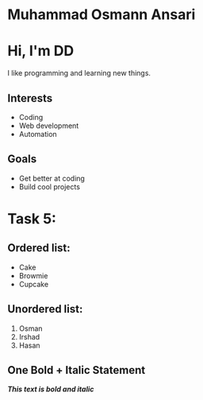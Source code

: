 # Muhammad Osmann Ansari
# Hi, I'm DD

I like programming and learning new things.

## Interests

- Coding
- Web development
- Automation

## Goals

- Get better at coding
- Build cool projects

# Task 5:
## Ordered list:
- Cake
- Browmie
- Cupcake
## Unordered list:
1. Osman
2. Irshad
3. Hasan
## One Bold + Italic Statement
**_This text is bold and italic_**

